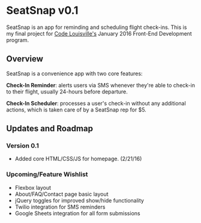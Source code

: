 # SeatSnap v0.1
SeatSnap is an app for reminding and scheduling flight check-ins. This is my final project for [Code Louisville's](https://github.com/CodeLouisville) January 2016 Front-End Development program. 

## Overview
SeatSnap is a convenience app with two core features:

**Check-In Reminder**: alerts users via SMS whenever they're able to check-in to their flight, usually 24-hours before departure.

**Check-In Scheduler**: processes a user's check-in without any additional actions, which is taken care of by a SeatSnap rep for $5. 

## Updates and Roadmap
### Version 0.1

* Added core HTML/CSS/JS for homepage. (2/21/16)

### Upcoming/Feature Wishlist

* Flexbox layout
* About/FAQ/Contact page basic layout
* jQuery toggles for improved show/hide functionality
* Twilio integration for SMS reminders
* Google Sheets integration for all form submissions

